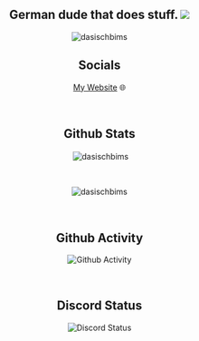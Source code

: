 <h2 align="center">German dude that does stuff. <img src="https://raw.githubusercontent.com/stevenrskelton/flag-icon/master/png/16/country-4x3/de.png"></h2>

<p align="center">
  <img src="https://komarev.com/ghpvc/?username=dasischbims&label=Profile%20views&color=0e75b6&style=flat" alt="dasischbims"/>
</p>
<h2 align="center">Socials</h2>
<p align="center">
  <p align="center"><a href="https://dasischbims.social/">My Website</a> 🌐</p>
</p>

<br>
  <h2 align="center">Github Stats</h2>
<p align="center">&nbsp;<img align="center" src="https://github-readme-stats.vercel.app/api?username=dasischbims&show_icons=true&theme=dracula&locale=en" alt="dasischbims" /></p>

<br>

<p align="center"><img src="https://github-readme-stats.vercel.app/api/top-langs?username=dasischbims&show_icons=true&theme=dracula&locale=en&layout=compact" alt="dasischbims" /></p>
<br>
<p align="center">
 </h2>
<h2 align="center">Github Activity</h2>
</p>
<p align="center">
 <img src="https://activity-graph.herokuapp.com/graph?username=DasIschBims&theme=rogue" align="center" alt="Github Activity" />
</p>
<br>
<p align="center">
 <h2 align="center">
  Discord Status
 </h2>
</p>
 <p align="center">
 <img src="https://lanyard.cnrad.dev/api/337296708117594113" alt="Discord Status">
</p>
